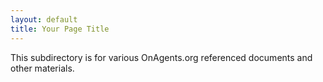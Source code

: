 ```yaml
---
layout: default
title: Your Page Title
---
```


This subdirectory is for various OnAgents.org referenced documents and other materials.
